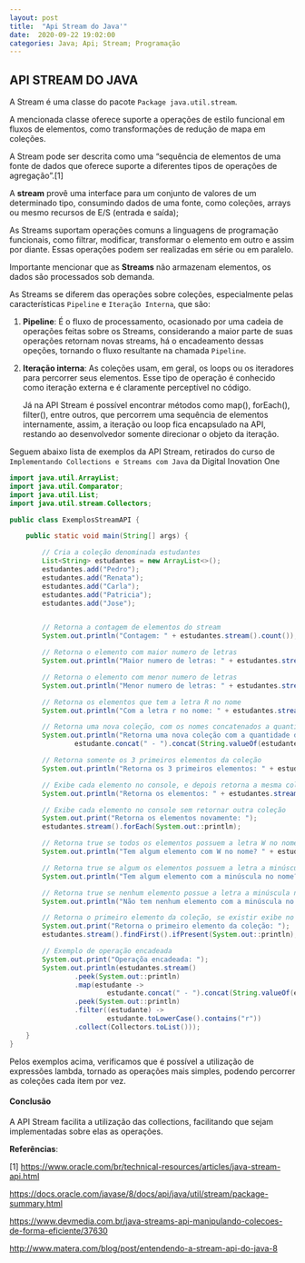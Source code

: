 ```yaml
---
layout: post
title:  "Api Stream do Java'"
date:  2020-09-22 19:02:00
categories: Java; Api; Stream; Programação
---
```




## API STREAM DO JAVA

A Stream é uma classe do pacote `Package java.util.stream`.

A mencionada classe oferece suporte a operações de estilo funcional em fluxos de elementos, como transformações de redução de mapa em coleções.

A Stream pode ser descrita como uma “sequência de elementos de uma fonte de dados que oferece suporte a diferentes tipos de operações de agregação”.[1]

A **stream** provê uma interface para um conjunto de valores de um determinado tipo, consumindo dados de uma fonte, como coleções, arrays ou mesmo recursos de E/S (entrada e saída);

As Streams suportam operações comuns a linguagens de programação funcionais, como filtrar, modificar, transformar o elemento em outro e assim por diante. Essas operações podem ser realizadas em série ou em paralelo.

Importante mencionar que as **Streams** não armazenam elementos, os dados são processados sob demanda.

As Streams se diferem das operações sobre coleções, especialmente pelas características `Pipeline` e `Iteração Interna`, que são:

1. **Pipeline**: É o fluxo de processamento,  ocasionado por uma cadeia de operações feitas sobre os Streams, considerando a maior parte de suas operações retornam novas streams, há o encadeamento dessas opeções, tornando o fluxo resultante na chamada `Pipeline`.

2. **Iteração interna**: As coleções usam, em geral, os loops ou  os iteradores para percorrer seus elementos. Esse tipo de operação é conhecido como iteração externa e é claramente perceptível no código. 

   Já na API Stream é possível encontrar métodos como map(), forEach(), filter(), entre outros, que percorrem uma sequência de elementos internamente, assim, a iteração ou loop fica encapsulado na API, restando ao desenvolvedor somente direcionar o objeto da iteração.

Seguem abaixo lista de exemplos da API Stream, retirados do curso de `Implementando Collections e Streams com Java` da Digital Inovation One

``` java
import java.util.ArrayList;
import java.util.Comparator;
import java.util.List;
import java.util.stream.Collectors;

public class ExemplosStreamAPI {

    public static void main(String[] args) {

        // Cria a coleção denominada estudantes
        List<String> estudantes = new ArrayList<>();
        estudantes.add("Pedro");
        estudantes.add("Renata");
        estudantes.add("Carla");
        estudantes.add("Patricia");
        estudantes.add("Jose");


        // Retorna a contagem de elementos do stream
        System.out.println("Contagem: " + estudantes.stream().count());

        // Retorna o elemento com maior numero de letras
        System.out.println("Maior numero de letras: " + estudantes.stream().max(Comparator.comparingInt(String::length)));

        // Retorna o elemento com menor numero de letras
        System.out.println("Menor numero de letras: " + estudantes.stream().min(Comparator.comparingInt(String::length)));

        // Retorna os elementos que tem a letra R no nome
        System.out.println("Com a letra r no nome: " + estudantes.stream().filter((estudante) -> estudante.toLowerCase().contains("r")).collect(Collectors.toList()));

        // Retorna uma nova coleção, com os nomes concatenados a quantidade de letra de cada nome
        System.out.println("Retorna uma nova coleção com a quantidade de letras: " + estudantes.stream().map(estudante ->
                estudante.concat(" - ").concat(String.valueOf(estudante.length()))).collect(Collectors.toList()));

        // Retorna somente os 3 primeiros elementos da coleção
        System.out.println("Retorna os 3 primeiros elementos: " + estudantes.stream().limit(3).collect(Collectors.toList()));

        // Exibe cada elemento no console, e depois retorna a mesma coleção
        System.out.println("Retorna os elementos: " + estudantes.stream().peek(System.out::println).collect(Collectors.toList()));

        // Exibe cada elemento no console sem retornar outra coleção
        System.out.print("Retorna os elementos novamente: ");
        estudantes.stream().forEach(System.out::println);

        // Retorna true se todos os elementos possuem a letra W no nome
        System.out.println("Tem algum elemento com W no nome? " + estudantes.stream().allMatch((elemento) -> elemento.contains("W")));

        // Retorna true se algum os elementos possuem a letra a minúscula no nome
        System.out.println("Tem algum elemento com a minúscula no nome? " + estudantes.stream().anyMatch((elemento) -> elemento.contains("a")));

        // Retorna true se nenhum elemento possue a letra a minúscula no nome
        System.out.println("Não tem nenhum elemento com a minúscula no nome? " + estudantes.stream().noneMatch((elemento) -> elemento.contains("a")));

        // Retorna o primeiro elemento da coleção, se existir exibe no console
        System.out.print("Retorna o primeiro elemento da coleção: ");
        estudantes.stream().findFirst().ifPresent(System.out::println);

        // Exemplo de operação encadeada
        System.out.print("Operaçõa encadeada: ");
        System.out.println(estudantes.stream()
                .peek(System.out::println)
                .map(estudante ->
                        estudante.concat(" - ").concat(String.valueOf(estudante.length())))
                .peek(System.out::println)
                .filter((estudante) ->
                        estudante.toLowerCase().contains("r"))
                .collect(Collectors.toList()));
    }
}

```

Pelos exemplos acima, verificamos que é possível a utilização de expressões lambda, tornado as operações mais simples, podendo percorrer as coleções cada item por vez.

#### Conclusão

A API Stream facilita a utilização das collections, facilitando que sejam implementadas sobre elas as operações.

**Referências**:

[1] https://www.oracle.com/br/technical-resources/articles/java-stream-api.html

https://docs.oracle.com/javase/8/docs/api/java/util/stream/package-summary.html

https://www.devmedia.com.br/java-streams-api-manipulando-colecoes-de-forma-eficiente/37630

http://www.matera.com/blog/post/entendendo-a-stream-api-do-java-8